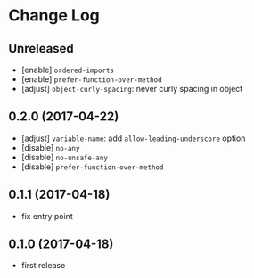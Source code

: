 # Change Log

## Unreleased
- [enable] `ordered-imports`
- [enable] `prefer-function-over-method`
- [adjust] `object-curly-spacing`: never curly spacing in object

## 0.2.0 (2017-04-22)
- [adjust] `variable-name`: add `allow-leading-underscore` option
- [disable] `no-any`
- [disable] `no-unsafe-any`
- [disable] `prefer-function-over-method`

## 0.1.1 (2017-04-18)
- fix entry point

## 0.1.0 (2017-04-18)
- first release
